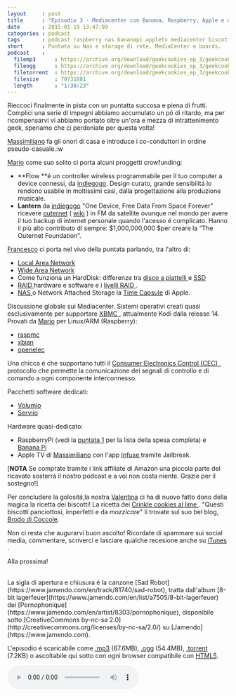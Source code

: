 ```yaml
---
layout     : post
title      : "Episodio 3 - Mediacenter con Banana, Raspberry, Apple e una spruzzata di NAS"
date       : 2015-01-19 13:47:09
categories : podcast
tags       : podcast raspberry nas bananapi appletv mediacenter biscotti
short      : Puntata su Nas e storage di rete, MediaCenter e boards.
podcast    :
  filemp3      : https://archive.org/download/geekcookies_ep_3/geekcookies_ep_3.mp3 
  fileogg      : https://archive.org/download/geekcookies_ep_3/geekcookies_ep_3.ogg
  filetorrent  : https://archive.org/download/geekcookies_ep_3/geekcookies_ep_3_archive.torrent
  filesize     : 70731881
  length       : "1:38:23"
---
```


Rieccoci finalmente in pista con un puntatta succosa e piena di frutti. Complici una serie di impegni abbiamo accumulato un pó di ritardo, ma per ricompensarvi vi abbiamo portato oltre un'ora e mezza di intrattenimento geek, speriamo che ci perdoniate per questa volta!

[Massimiliano][twittermas] fa gli onori di casa e introduce i co-conduttori in ordine pseudo-casuale.:w

[Mario][twittermar] come suo solito ci porta alcuni proggetti crowfunding:

- **Flow **é un controller wireless programmabile per il tuo computer a device connessi, da [indiegogo][flowindiegogo]. Design curato, grande sensibilitá lo rendono usabile in moltissimi casi, dalla progettazione alla produzione musicale.
- **Lantern** da [indiegogo][lanternindiegogo] "One Device, Free Data From Space Forever" ricevere [outernet](https://www.outernet.is/en/) ( [wiki](http://en.wikipedia.org/wiki/Outernet) ) in FM da satellite ovunque nel mondo per avere il tuo backup di internet personale quando l'acesso é complicato. Hanno il piú alto contributo di sempre: $1,000,000,000 $per creare la “The Outernet Foundation”.
<!-- more -->

[Francesco][twitterfra] ci porta nel vivo della puntata parlando, tra l'altro di:

* [Local Area Network ](http://it.wikipedia.org/wiki/Local_Area_Network)
* [Wide Area Network](http://it.wikipedia.org/wiki/Wide_Area_Network)
* Come funziona un HardDisk: differenze tra [ disco a piattelli ](http://it.wikipedia.org/wiki/Disco_rigido) e [ SSD ](http://it.wikipedia.org/wiki/Unit%C3%A0_a_stato_solido)
* [ RAID ](http://it.wikipedia.org/wiki/RAID) hardware e software e i [ livelli RAID ](http://it.wikipedia.org/wiki/RAID#Livelli_RAID_standard).
* [ NAS ](http://it.wikipedia.org/wiki/Network_Attached_Storage) o Network Attached Storage la [Time Capsule][timecapsuleapple] di Apple.

Discussione globale sui Mediacenter.
Sistemi operativi creati quasi esclusivamente per supportare [ XBMC ](http://it.wikipedia.org/wiki/Xbox_Media_Center), attualmente Kodi dalla release 14.
Provati da [Mario][twittermar] per Linux/ARM (Raspberry):

* [raspmc](http://www.raspbmc.com/)
* [xbian](http://www.xbian.org/)
* [openelec](http://openelec.tv/)


Una chicca é che supportano tutti il [ Consumer Electronics Control (CEC) ](http://it.wikipedia.org/wiki/High-Definition_Multimedia_Interface#Canale_CEC_.28Consumer_Electronics_Control.29_-_opzionale), protocollo che permette la comunicazione dei segnali di controllo e di comando a ogni componente interconnesso.

Pacchetti software dedicati:
* [Volumio](http://volumio.org/)
* [Serviio](http://serviio.org/)

Hardware quasi-dedicato:

* RaspberryPi (vedi la [puntata 1](http://geekcookies.github.io/podcast/2014/11/14/episodio-1/) per la lista della spesa completa) e [Banana Pi](http://www.amazon.it/gp/product/B00MW463A8/ref=as_li_qf_sp_asin_il_tl?ie=UTF8&camp=3370&creative=23322&creativeASIN=B00MW463A8&linkCode=as2&tag=geekcookies03-21) 
* Apple TV di [Massimiliano][twittermas] con l'app [ Infuse ](http://firecore.com/) tramite Jailbreak.

[**NOTA** Se comprate tramite i link affiliate di Amazon una piccola parte del ricavato sosterrá il nostro podcast e a voi non costa niente. Grazie per il sostegno!]

Per concludere la golositá,la nostra [Valentina](https://twitter.com/valefatina)  ci ha di nuovo fatto dono della magica la ricetta dei biscotti! 
La ricetta dei [ Crinkle cookies al lime ](http://www.brododicoccole.com/crinkle-cookies-al-lime/). "Questi biscotti panciottosi, imperfetti e da *mozzicare*" li trovate sul suo bel blog, [Brodo di Coccole](http://www.brododicoccole.com/).

Non ci resta che augurarvi buon ascolto! Ricordate di spammare sui social media, commentare, scriverci e lasciare qualche recesione anche su [ iTunes ](https://itunes.apple.com/it/podcast/geek-cookies./id942553422?l=it).

Alla prossima!

<br />
La sigla di apertura e chiusura é la canzone [Sad Robot](https://www.jamendo.com/en/track/81740/sad-robot), tratta dall'album [8-bit lagerfeuer](https://www.jamendo.com/en/list/a7505/8-bit-lagerfeuer) dei [Pornophonique](https://www.jamendo.com/en/artist/8303/pornophonique), disponibile sotto [CreativeCommons by-nc-sa 2.0](http://creativecommons.org/licenses/by-nc-sa/2.0/) su [Jamendo](https://www.jamendo.com).

L'episodio é scaricabile come [.mp3]({{page.podcast.filemp3}}) (67.6MB), [.ogg]({{page.podcast.fileogg}}) (54.4MB), [.torrent]({{page.podcast.filetorrent}}) (7.2KB) o ascoltabile qui sotto con ogni browser compatibile con [HTML5](http://html5test.com/).


<!--HTML5 audio player,see http://www.bloggerbuster.com/2012/07/how-to-add-music-player-in-blogspot.html-->
<audio preload = "metadata" controls> 
<source src="{{page.podcast.filemp3}}" /> 
If you cannot see the audio controls, your browser does not support the audio element 
</audio>

[flowindiegogo]: https://www.indiegogo.com/projects/flow-the-world-s-most-magical-controller
[lanternindiegogo]: https://www.indiegogo.com/projects/lantern-one-device-free-data-from-space-forever
[twitterfra]: https://twitter.com/cesco_78 
[twittermar]: https://twitter.com/kidpixo 
[twittermas]: https://twitter.com/fanciullim
[timecapsuleapple]: htdatp://it.wikipedia.org/wiki/Time_Capsule_(Apple)
